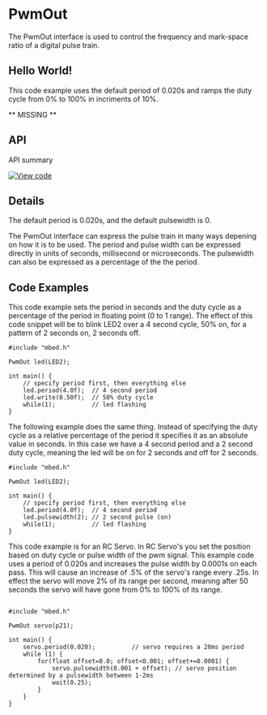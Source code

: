 # PwmOut

The PwmOut interface is used to control the frequency and mark-space ratio of a digital pulse train.

## Hello World!

This code example uses the default period of 0.020s and ramps the duty cycle from 0% to 100% in incriments of 10%. 

** MISSING ** 

## API

API summary

[![View code](https://www.mbed.com/embed/?type=library)](https://developer.mbed.org/users/mbed_official/code/mbed/docs/tip/classmbed_1_1PwmOut.html) 

## Details

The default period is 0.020s, and the default pulsewidth is 0.

The PwmOut interface can express the pulse train in many ways depening on how it is to be used. The period and pulse width can be expressed directly in units of seconds, millisecond or microseconds. The pulsewidth can also be expressed as a percentage of the the period.
  
## Code Examples

This code example sets the period in seconds and the duty cycle as a percentage of the period in floating point (0 to 1 range). The effect of this code snippet will be to blink LED2 over a 4 second cycle, 50% on, for a pattern of 2 seconds on, 2 seconds off.

```
#include "mbed.h"

PwmOut led(LED2);

int main() {
    // specify period first, then everything else
    led.period(4.0f);  // 4 second period
    led.write(0.50f);  // 50% duty cycle
    while(1);          // led flashing
}
```   
The following example does the same thing. Instead of specifying the duty cycle as a relative percentage of the period it specifies it as an absolute value in seconds. In this case we have a 4 second period and a 2 second duty cycle, meaning the led will be on for 2 seconds and off for 2 seconds. 

```
#include "mbed.h"

PwmOut led(LED2);

int main() {
    // specify period first, then everything else
    led.period(4.0f);  // 4 second period
    led.pulsewidth(2); // 2 second pulse (on)
    while(1);          // led flashing
}

```

This code example is for an RC Servo. In RC Servo's you set the position based on duty cycle or pulse width of the pwm signal. This example code uses a period of 0.020s and increases the pulse width by 0.0001s on each pass. This will cause an increase of .5% of the servo's range every .25s. In effect the servo will move 2% of its range per second, meaning after 50 seconds the servo will have gone from 0% to 100% of its range. 

```

#include "mbed.h"

PwmOut servo(p21);

int main() {
    servo.period(0.020);          // servo requires a 20ms period
    while (1) {
        for(float offset=0.0; offset<0.001; offset+=0.0001) {
            servo.pulsewidth(0.001 + offset); // servo position determined by a pulsewidth between 1-2ms
            wait(0.25);
        }
    }
}
```
